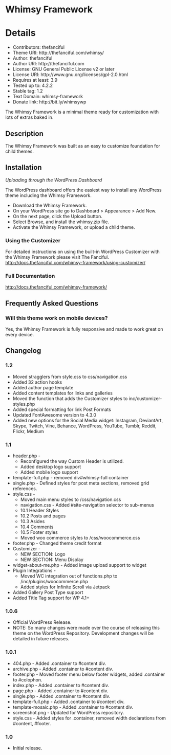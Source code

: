 # Whimsy Framework
<h1>Details</h1>
<ul>
	<li>Contributors: thefanciful</li>
	<li>Theme URI: http://thefanciful.com/whimsy/</li>
	<li>Author: thefanciful</li>
	<li>Author URI: http://thefanciful.com</li>
	<li>License: GNU General Public License v2 or later</li>
	<li>License URI: http://www.gnu.org/licenses/gpl-2.0.html</li>
	<li>Requires at least: 3.9</li>
	<li>Tested up to: 4.2.2</li>
	<li>Stable tag: 1.2</li>
	<li>Text Domain: whimsy-framework</li>
	<li>Donate link: http://bit.ly/whimsywp</li>
</ul>

The Whimsy Framework is a minimal theme ready for customization with lots of extras baked in.

## Description</h1>
The Whimsy Framework was built as an easy to customize foundation for child themes.

## Installation
*Uploading through the WordPress Dashboard*

The WordPress dashboard offers the  easiest way to install any WordPress theme including the Whimsy Framework.

* Download the Whimsy Framework.
* On your WordPress site go to Dashboard > Appearance > Add New.
* On the next page, click the Upload button.
* Select Browse, and install the whimsy.zip file.
* Activate the Whimsy Framework, or upload a child theme. 

### Using the Customizer
For detailed instructions on using the built-in WordPress Customizer with the Whimsy Framework please visit The Fanciful. http://docs.thefanciful.com/whimsy-framework/using-customizer/

### Full Documentation
http://docs.thefanciful.com/whimsy-framework/

## Frequently Asked Questions

### Will this theme work on mobile devices?
Yes, the Whimsy Framework is fully responsive and made to work great on every device.

## Changelog

### 1.2
* Moved stragglers from style.css to css/navigation.css
* Added 32 action hooks
* Added author page template
* Added content templates for links and galleries
* Moved the function that adds the Customizer styles to inc/customizer-styles.php
* Added special formatting for link Post Formats 
* Updated FontAwesome version to 4.3.0
* Added new options for the Social Media widget: Instagram, DeviantArt, Skype, Twitch, Vine, Behance, WordPress, YouTube, Tumblr, Reddit, Flickr, Medium

### 1.1
* header.php -
	* Reconfigured the way Custom Header is utilized.
	* Added desktop logo support
	* Added mobile logo support
* template-full.php - removed div#whimsy-full container
* single.php - Defined styles for post meta sections, removed grid references.
* style.css - 
	* Moved main menu styles to /css/navigation.css
	* navigation.css - Added #site-navigation selector to sub-menus
	* 10.1 Header Styles
	* 10.2 Posts and pages
	* 10.3 Asides
	* 10.4 Comments
	* 10.5 Footer styles
	* Moved woo commerce styles to /css/woocommerce.css
* footer.php - Changed theme credit format
* Customizer -
	* NEW SECTION: Logo
	* NEW SECTION: Menu Display
* widget-about-me.php - Added image upload support to widget
* Plugin Integrations - 
	* Moved WC integration out of functions.php to /inc/plugins/woocommerce.php
	* Added styles for Infinite Scroll via Jetpack
* Added Gallery Post Type support
* Added Title Tag support for WP 4.1+

### 1.0.6
* Official WordPress Release.
* NOTE: So many changes were made over the course of releasing this theme on the WordPress Repository. Development changes will be detailed in future releases.

### 1.0.1
* 404.php - Added .container to #content div.
* archive.php - Added .container to #content div.
* footer.php - Moved footer menu below footer widgets, added .container to #colophon.
* index.php - Added .container to #content div.
* page.php - Added .container to #content div.
* single.php - Added .container to #content div.
* template-full.php - Added .container to #content div.
* template-mosaic.php - Added .container to #content div.
* screenshot.png - Updated for WordPress repository.
* style.css - Added styles for .container, removed width declarations from #content, #footer.

### 1.0
* Initial release.
